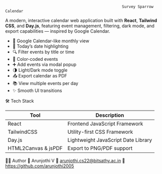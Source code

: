                                                         Survey Sparrow Calendar
A modern, interactive calendar web application built with **React**, **Tailwind CSS**, and **Day.js**, featuring event management, filtering, dark mode, and export capabilities — inspired by Google Calendar.

- 📆 Google Calendar-like monthly view
- 🌟 Today’s date highlighting
- 🔍 Filter events by title or time
- 🎨 Color-coded events
- ➕ Add events via modal popup
- 🌗 Light/Dark mode toggle
- 📤 Export calendar as PDF
- 📚 View multiple events per day
- ✨ Smooth UI transitions

🛠️ Tech Stack

| Tool        | Description                        |
|-------------|------------------------------------|
| React       | Frontend JavaScript Framework      |
| TailwindCSS | Utility-first CSS Framework        |
| Day.js      | Lightweight JavaScript Date Library|
| HTML2Canvas & jsPDF | Export to PNG/PDF support  |

🙋‍♂️ Author
👤 Arunjothi V
📧 arunjothi.cs22@bitsathy.ac.in
🔗 https://github.com/arunjothi2005
